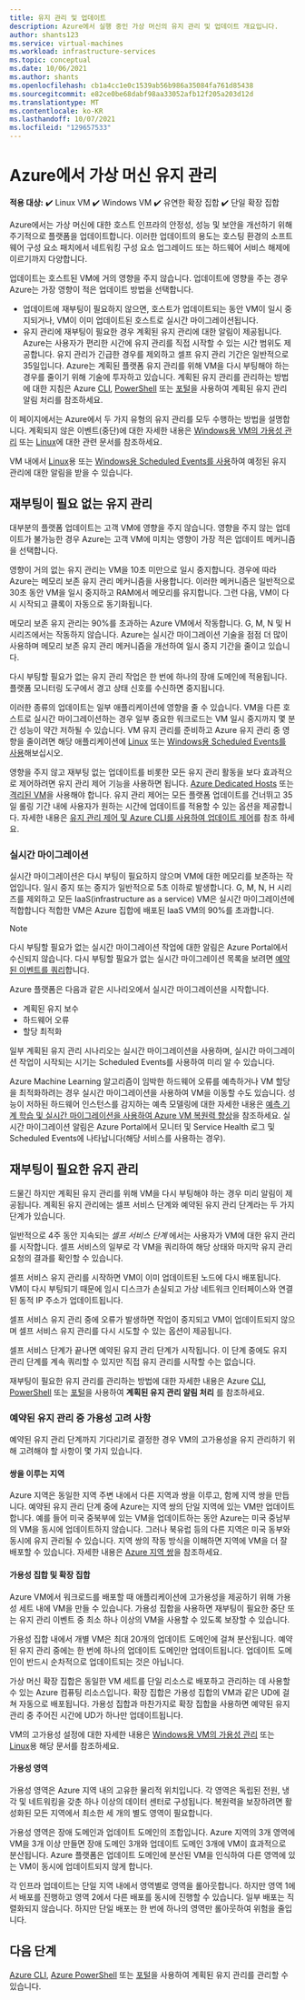 ```yaml
---
title: 유지 관리 및 업데이트
description: Azure에서 실행 중인 가상 머신의 유지 관리 및 업데이트 개요입니다.
author: shants123
ms.service: virtual-machines
ms.workload: infrastructure-services
ms.topic: conceptual
ms.date: 10/06/2021
ms.author: shants
ms.openlocfilehash: cb1a4cc1e0c1539ab56b986a35084fa761d85438
ms.sourcegitcommit: e82ce0be68dabf98aa33052afb12f205a203d12d
ms.translationtype: MT
ms.contentlocale: ko-KR
ms.lasthandoff: 10/07/2021
ms.locfileid: "129657533"
---
```

# <a name="maintenance-for-virtual-machines-in-azure"></a>Azure에서 가상 머신 유지 관리

**적용 대상:** :heavy_check_mark: Linux VM :heavy_check_mark: Windows VM :heavy_check_mark: 유연한 확장 집합 :heavy_check_mark: 단일 확장 집합

Azure에서는 가상 머신에 대한 호스트 인프라의 안정성, 성능 및 보안을 개선하기 위해 주기적으로 플랫폼을 업데이트합니다. 이러한 업데이트의 용도는 호스팅 환경의 소프트웨어 구성 요소 패치에서 네트워킹 구성 요소 업그레이드 또는 하드웨어 서비스 해제에 이르기까지 다양합니다. 

업데이트는 호스트된 VM에 거의 영향을 주지 않습니다. 업데이트에 영향을 주는 경우 Azure는 가장 영향이 적은 업데이트 방법을 선택합니다.

- 업데이트에 재부팅이 필요하지 않으면, 호스트가 업데이트되는 동안 VM이 일시 중지되거나, VM이 이미 업데이트된 호스트로 실시간 마이그레이션됩니다. 
- 유지 관리에 재부팅이 필요한 경우 계획된 유지 관리에 대한 알림이 제공됩니다. Azure는 사용자가 편리한 시간에 유지 관리를 직접 시작할 수 있는 시간 범위도 제공합니다. 유지 관리가 긴급한 경우를 제외하고 셀프 유지 관리 기간은 일반적으로 35일입니다. Azure는 계획된 플랫폼 유지 관리를 위해 VM을 다시 부팅해야 하는 경우를 줄이기 위해 기술에 투자하고 있습니다. 계획된 유지 관리를 관리하는 방법에 대한 지침은 Azure [CLI](maintenance-notifications-cli.md), [PowerShell](maintenance-notifications-powershell.md) 또는 [포털](maintenance-notifications-portal.md)을 사용하여 계획된 유지 관리 알림 처리를 참조하세요.

이 페이지에서는 Azure에서 두 가지 유형의 유지 관리를 모두 수행하는 방법을 설명합니다. 계획되지 않은 이벤트(중단)에 대한 자세한 내용은 [Windows용 VM의 가용성 관리](./availability.md) 또는 [Linux](./availability.md)에 대한 관련 문서를 참조하세요.

VM 내에서 [Linux](./linux/scheduled-events.md)용 또는 [Windows용 Scheduled Events를 사용](./windows/scheduled-events.md)하여 예정된 유지 관리에 대한 알림을 받을 수 있습니다.



## <a name="maintenance-that-doesnt-require-a-reboot"></a>재부팅이 필요 없는 유지 관리

대부분의 플랫폼 업데이트는 고객 VM에 영향을 주지 않습니다. 영향을 주지 않는 업데이트가 불가능한 경우 Azure는 고객 VM에 미치는 영향이 가장 적은 업데이트 메커니즘을 선택합니다. 

영향이 거의 없는 유지 관리는 VM을 10초 미만으로 일시 중지합니다. 경우에 따라 Azure는 메모리 보존 유지 관리 메커니즘을 사용합니다. 이러한 메커니즘은 일반적으로 30초 동안 VM을 일시 중지하고 RAM에서 메모리를 유지합니다. 그런 다음, VM이 다시 시작되고 클록이 자동으로 동기화됩니다. 

메모리 보존 유지 관리는 90%를 초과하는 Azure VM에서 작동합니다. G, M, N 및 H 시리즈에서는 작동하지 않습니다. Azure는 실시간 마이그레이션 기술을 점점 더 많이 사용하며 메모리 보존 유지 관리 메커니즘을 개선하여 일시 중지 기간을 줄이고 있습니다.  

다시 부팅할 필요가 없는 유지 관리 작업은 한 번에 하나의 장애 도메인에 적용됩니다. 플랫폼 모니터링 도구에서 경고 상태 신호를 수신하면 중지됩니다. 

이러한 종류의 업데이트는 일부 애플리케이션에 영향을 줄 수 있습니다. VM을 다른 호스트로 실시간 마이그레이션하는 경우 일부 중요한 워크로드는 VM 일시 중지까지 몇 분간 성능이 약간 저하될 수 있습니다. VM 유지 관리를 준비하고 Azure 유지 관리 중 영향을 줄이려면 해당 애플리케이션에 [Linux](./linux/scheduled-events.md) 또는 [Windows용 Scheduled Events를 사용](./windows/scheduled-events.md)해보십시오. 

영향을 주지 않고 재부팅 없는 업데이트를 비롯한 모든 유지 관리 활동을 보다 효과적으로 제어하려면 유지 관리 제어 기능을 사용하면 됩니다. [Azure Dedicated Hosts](./dedicated-hosts.md) 또는 [격리된 VM](../security/fundamentals/isolation-choices.md)을 사용해야 합니다. 유지 관리 제어는 모든 플랫폼 업데이트를 건너뛰고 35일 롤링 기간 내에 사용자가 원하는 시간에 업데이트를 적용할 수 있는 옵션을 제공합니다. 자세한 내용은 [유지 관리 제어 및 Azure CLI를 사용하여 업데이트 제어](maintenance-control.md)를 참조 하세요.


### <a name="live-migration"></a>실시간 마이그레이션

실시간 마이그레이션은 다시 부팅이 필요하지 않으며 VM에 대한 메모리를 보존하는 작업입니다. 일시 중지 또는 중지가 일반적으로 5초 이하로 발생합니다. G, M, N, H 시리즈를 제외하고 모든 IaaS(infrastructure as a service) VM은 실시간 마이그레이션에 적합합니다 적합한 VM은 Azure 집합에 배포된 IaaS VM의 90%를 초과합니다. 

> [!NOTE]
> 다시 부팅할 필요가 없는 실시간 마이그레이션 작업에 대한 알림은 Azure Portal에서 수신되지 않습니다. 다시 부팅할 필요가 없는 실시간 마이그레이션 목록을 보려면 [예약된 이벤트를 쿼리](./windows/scheduled-events.md#query-for-events)합니다.

Azure 플랫폼은 다음과 같은 시나리오에서 실시간 마이그레이션을 시작합니다.
- 계획된 유지 보수
- 하드웨어 오류
- 할당 최적화

일부 계획된 유지 관리 시나리오는 실시간 마이그레이션을 사용하며, 실시간 마이그레이션 작업이 시작되는 시기는 Scheduled Events를 사용하여 미리 알 수 있습니다.

Azure Machine Learning 알고리즘이 임박한 하드웨어 오류를 예측하거나 VM 할당을 최적화하려는 경우 실시간 마이그레이션을 사용하여 VM을 이동할 수도 있습니다. 성능이 저하된 하드웨어 인스턴스를 감지하는 예측 모델링에 대한 자세한 내용은 [예측 기계 학습 및 실시간 마이그레이션을 사용하여 Azure VM 복원력 향상](https://azure.microsoft.com/blog/improving-azure-virtual-machine-resiliency-with-predictive-ml-and-live-migration/?WT.mc_id=thomasmaurer-blog-thmaure)을 참조하세요. 실시간 마이그레이션 알림은 Azure Portal에서 모니터 및 Service Health 로그 및 Scheduled Events에 나타납니다(해당 서비스를 사용하는 경우).



## <a name="maintenance-that-requires-a-reboot"></a>재부팅이 필요한 유지 관리

드물긴 하지만 계획된 유지 관리를 위해 VM을 다시 부팅해야 하는 경우 미리 알림이 제공됩니다. 계획된 유지 관리에는 셀프 서비스 단계와 예약된 유지 관리 단계라는 두 가지 단계가 있습니다.

일반적으로 4주 동안 지속되는 *셀프 서비스 단계* 에서는 사용자가 VM에 대한 유지 관리를 시작합니다. 셀프 서비스의 일부로 각 VM을 쿼리하여 해당 상태와 마지막 유지 관리 요청의 결과를 확인할 수 있습니다.

셀프 서비스 유지 관리를 시작하면 VM이 이미 업데이트된 노드에 다시 배포됩니다. VM이 다시 부팅되기 때문에 임시 디스크가 손실되고 가상 네트워크 인터페이스와 연결된 동적 IP 주소가 업데이트됩니다.

셀프 서비스 유지 관리 중에 오류가 발생하면 작업이 중지되고 VM이 업데이트되지 않으며 셀프 서비스 유지 관리를 다시 시도할 수 있는 옵션이 제공됩니다. 

셀프 서비스 단계가 끝나면 예약된 유지 관리 단계가 시작됩니다. 이 단계 중에도 유지 관리 단계를 계속 쿼리할 수 있지만 직접 유지 관리를 시작할 수는 없습니다.

재부팅이 필요한 유지 관리를 관리하는 방법에 대한 자세한 내용은 Azure [CLI](maintenance-notifications-cli.md), [PowerShell](maintenance-notifications-powershell.md) 또는 [포털](maintenance-notifications-portal.md)을 사용하여 **계획된 유지 관리 알림 처리** 를 참조하세요. 

### <a name="availability-considerations-during-scheduled-maintenance"></a>예약된 유지 관리 중 가용성 고려 사항 

예약된 유지 관리 단계까지 기다리기로 결정한 경우 VM의 고가용성을 유지 관리하기 위해 고려해야 할 사항이 몇 가지 있습니다. 

#### <a name="paired-regions"></a>쌍을 이루는 지역

Azure 지역은 동일한 지역 주변 내에서 다른 지역과 쌍을 이루고, 함께 지역 쌍을 만듭니다. 예약된 유지 관리 단계 중에 Azure는 지역 쌍의 단일 지역에 있는 VM만 업데이트합니다. 예를 들어 미국 중북부에 있는 VM을 업데이트하는 동안 Azure는 미국 중남부의 VM을 동시에 업데이트하지 않습니다. 그러나 북유럽 등의 다른 지역은 미국 동부와 동시에 유지 관리될 수 있습니다. 지역 쌍의 작동 방식을 이해하면 지역에 VM을 더 잘 배포할 수 있습니다. 자세한 내용은 [Azure 지역 쌍](../best-practices-availability-paired-regions.md)을 참조하세요.

#### <a name="availability-sets-and-scale-sets"></a>가용성 집합 및 확장 집합

Azure VM에서 워크로드를 배포할 때 애플리케이션에 고가용성을 제공하기 위해 가용성 세트 내에 VM을 만들 수 있습니다. 가용성 집합을 사용하면 재부팅이 필요한 중단 또는 유지 관리 이벤트 중 최소 하나 이상의 VM을 사용할 수 있도록 보장할 수 있습니다.

가용성 집합 내에서 개별 VM은 최대 20개의 업데이트 도메인에 걸쳐 분산됩니다. 예약된 유지 관리 중에는 한 번에 하나의 업데이트 도메인만 업데이트됩니다. 업데이트 도메인이 반드시 순차적으로 업데이트되는 것은 아닙니다. 

가상 머신 확장 집합은 동일한 VM 세트를 단일 리소스로 배포하고 관리하는 데 사용할 수 있는 Azure 컴퓨팅 리소스입니다. 확장 집합은 가용성 집합의 VM과 같은 UD에 걸쳐 자동으로 배포됩니다. 가용성 집합과 마찬가지로 확장 집합을 사용하면 예약된 유지 관리 중 주어진 시간에 UD가 하나만 업데이트됩니다.

VM의 고가용성 설정에 대한 자세한 내용은 [Windows용 VM의 가용성 관리](./availability.md) 또는 [Linux](./availability.md)용 해당 문서를 참조하세요.

#### <a name="availability-zones"></a>가용성 영역

가용성 영역은 Azure 지역 내의 고유한 물리적 위치입니다. 각 영역은 독립된 전원, 냉각 및 네트워킹을 갖춘 하나 이상의 데이터 센터로 구성됩니다. 복원력을 보장하려면 활성화된 모든 지역에서 최소한 세 개의 별도 영역이 필요합니다. 

가용성 영역은 장애 도메인과 업데이트 도메인의 조합입니다. Azure 지역의 3개 영역에 VM을 3개 이상 만들면 장애 도메인 3개와 업데이트 도메인 3개에 VM이 효과적으로 분산됩니다. Azure 플랫폼은 업데이트 도메인에 분산된 VM을 인식하여 다른 영역에 있는 VM이 동시에 업데이트되지 않게 합니다.

각 인프라 업데이트는 단일 지역 내에서 영역별로 영역을 롤아웃합니다. 하지만 영역 1에서 배포를 진행하고 영역 2에서 다른 배포를 동시에 진행할 수 있습니다. 일부 배포는 직렬화되지 않습니다. 하지만 단일 배포는 한 번에 하나의 영역만 롤아웃하여 위험을 줄입니다.

## <a name="next-steps"></a>다음 단계 

[Azure CLI](maintenance-notifications-cli.md), [Azure PowerShell](maintenance-notifications-powershell.md) 또는 [포털](maintenance-notifications-portal.md)을 사용하여 계획된 유지 관리를 관리할 수 있습니다.
